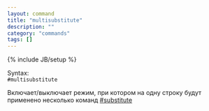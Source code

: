```yaml
---
layout: command
title: "multisubstitute"
description: ""
category: "commands"
tags: []
---
```

{% include JB/setup %}

Syntax:  
`#multisubstitute`

Включает/выключает режим, при котором на одну строку будут применено несколько команд [#substitute](#substitute)

